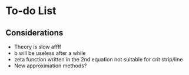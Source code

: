 # To-do List

## Considerations

- Theory is slow affff
- b will be useless after a while
- zeta function written in the 2nd equation not suitable for crit strip/line
- New approximation methods?
